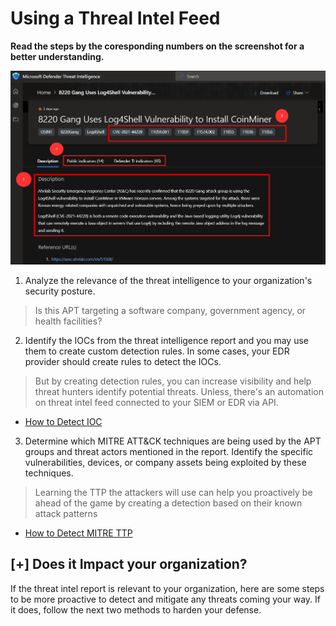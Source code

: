# Using a Threal Intel Feed

**Read the steps by the coresponding numbers on the screenshot for a better understanding.**

![image](https://github.com/nguyentimmy/Detection-Engineering/blob/main/2%20-%20Detect%20Current%20Attack%20Trends%20Using%20Threat%20Intelligence/Photos/MDTI.png)

1. Analyze the relevance of the threat intelligence to your organization's security posture.
  > Is this APT targeting a software company, government agency, or health facilities?

2. Identify the IOCs from the threat intelligence report and you may use them to create custom detection rules. In some cases, your EDR provider should create rules to detect the IOCs. 
> But by creating detection rules, you can increase visibility and help threat hunters identify potential threats.  Unless, there's an automation on threat intel feed connected to your SIEM or EDR via API.
- [How to Detect IOC](https://github.com/nguyentimmy/Detection-Engineering/blob/main/2%20-%20Detect%20Current%20Attack%20Trends%20Using%20Threat%20Intelligence/Detecting%20IOC.md)

3. Determine which MITRE ATT&CK techniques are being used by the APT groups and threat actors mentioned in the report. Identify the specific vulnerabilities, devices, or company assets being exploited by these techniques.
> Learning the TTP the attackers will use can help you proactively be ahead of the game by creating a detection based on their known attack patterns
- [How to Detect MITRE TTP](https://github.com/nguyentimmy/Detection-Engineering/blob/main/2%20-%20Detect%20Current%20Attack%20Trends%20Using%20Threat%20Intelligence/Detection%20on%20MITRE%20ATT%26CK%20Techniques.md)


## [+] Does it Impact your organization?
If the threat intel report is relevant to your organization, here are some steps to be more proactive to detect and mitigate any threats coming your way. If it does, follow the next two methods to harden your defense.
